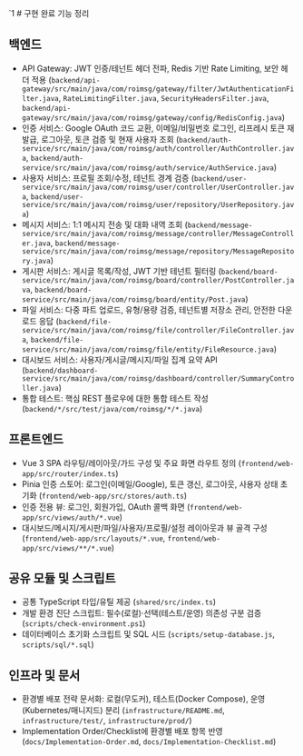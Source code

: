 `1  # 구현 완료 기능 정리

## 백엔드

- API Gateway: JWT 인증/테넌트 헤더 전파, Redis 기반 Rate Limiting, 보안 헤더 적용 (`backend/api-gateway/src/main/java/com/roimsg/gateway/filter/JwtAuthenticationFilter.java`, `RateLimitingFilter.java`, `SecurityHeadersFilter.java`, `backend/api-gateway/src/main/java/com/roimsg/gateway/config/RedisConfig.java`)
- 인증 서비스: Google OAuth 코드 교환, 이메일/비밀번호 로그인, 리프레시 토큰 재발급, 로그아웃, 토큰 검증 및 현재 사용자 조회 (`backend/auth-service/src/main/java/com/roimsg/auth/controller/AuthController.java`, `backend/auth-service/src/main/java/com/roimsg/auth/service/AuthService.java`)
- 사용자 서비스: 프로필 조회/수정, 테넌트 경계 검증 (`backend/user-service/src/main/java/com/roimsg/user/controller/UserController.java`, `backend/user-service/src/main/java/com/roimsg/user/repository/UserRepository.java`)
- 메시지 서비스: 1:1 메시지 전송 및 대화 내역 조회 (`backend/message-service/src/main/java/com/roimsg/message/controller/MessageController.java`, `backend/message-service/src/main/java/com/roimsg/message/repository/MessageRepository.java`)
- 게시판 서비스: 게시글 목록/작성, JWT 기반 테넌트 필터링 (`backend/board-service/src/main/java/com/roimsg/board/controller/PostController.java`, `backend/board-service/src/main/java/com/roimsg/board/entity/Post.java`)
- 파일 서비스: 다중 파트 업로드, 유형/용량 검증, 테넌트별 저장소 관리, 안전한 다운로드 응답 (`backend/file-service/src/main/java/com/roimsg/file/controller/FileController.java`, `backend/file-service/src/main/java/com/roimsg/file/entity/FileResource.java`)
- 대시보드 서비스: 사용자/게시글/메시지/파일 집계 요약 API (`backend/dashboard-service/src/main/java/com/roimsg/dashboard/controller/SummaryController.java`)
- 통합 테스트: 핵심 REST 플로우에 대한 통합 테스트 작성 (`backend/*/src/test/java/com/roimsg/*/*.java`)

## 프론트엔드

- Vue 3 SPA 라우팅/레이아웃/가드 구성 및 주요 화면 라우트 정의 (`frontend/web-app/src/router/index.ts`)
- Pinia 인증 스토어: 로그인(이메일/Google), 토큰 갱신, 로그아웃, 사용자 상태 초기화 (`frontend/web-app/src/stores/auth.ts`)
- 인증 전용 뷰: 로그인, 회원가입, OAuth 콜백 화면 (`frontend/web-app/src/views/auth/*.vue`)
- 대시보드/메시지/게시판/파일/사용자/프로필/설정 레이아웃과 뷰 골격 구성 (`frontend/web-app/src/layouts/*.vue`, `frontend/web-app/src/views/**/*.vue`)

## 공유 모듈 및 스크립트

- 공통 TypeScript 타입/유틸 제공 (`shared/src/index.ts`)
- 개발 환경 진단 스크립트: 필수(로컬)·선택(테스트/운영) 의존성 구분 검증 (`scripts/check-environment.ps1`)
- 데이터베이스 초기화 스크립트 및 SQL 시드 (`scripts/setup-database.js`, `scripts/sql/*.sql`)

## 인프라 및 문서

- 환경별 배포 전략 문서화: 로컬(무도커), 테스트(Docker Compose), 운영(Kubernetes/매니지드) 분리 (`infrastructure/README.md`, `infrastructure/test/`, `infrastructure/prod/`)
- Implementation Order/Checklist에 환경별 배포 항목 반영 (`docs/Implementation-Order.md`, `docs/Implementation-Checklist.md`)
